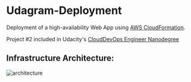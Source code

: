 # Udagram-Deployment

Deployment of a high-availability Web App using [AWS CloudFormation](https://aws.amazon.com/cloudformation/).

Project #2 included in Udacity's [CloudDevOps Engineer Nanodegree](https://www.udacity.com/course/cloud-dev-ops-nanodegree--nd9991)

## Infrastructure Architecture:
![architecture](../master/udagram%20architecture.png)

